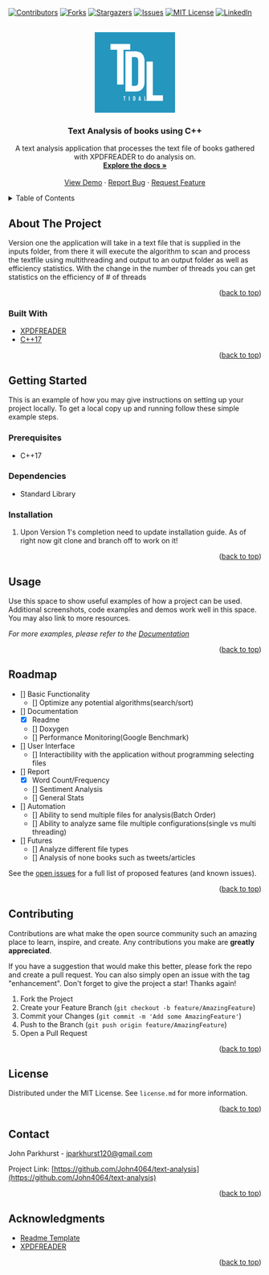 <div id="top"></div>

<!-- PROJECT SHIELDS -->
[![Contributors][contributors-shield]][contributors-url]
[![Forks][forks-shield]][forks-url]
[![Stargazers][stars-shield]][stars-url]
[![Issues][issues-shield]][issues-url]
[![MIT License][license-shield]][license-url]
[![LinkedIn][linkedin-shield]][linkedin-url]



<!-- PROJECT LOGO -->
<br />
<div align="center">
  <a href="https://github.com/John4064/text-analysis/">
    <img src="images/Logo.jpg" alt="Logo" width="160" height="160">
  </a>

<h3 align="center">Text Analysis of books using C++</h3>

  <p align-items="center">
    A text analysis application that processes the text file of books gathered with XPDFREADER to do analysis on.
    <br />
    <a href="https://github.com/John4064/text-analysis/"><strong>Explore the docs »</strong></a>
    <br />
    <br />
    <a href="https://github.com/John4064/text-analysis/">View Demo</a>
    ·
    <a href="https://github.com/John4064/text-analysis/issues">Report Bug</a>
    ·
    <a href="https://github.com/John4064/text-analysis/issues">Request Feature</a>
  </p>
</div>



<!-- TABLE OF CONTENTS -->
<details>
  <summary>Table of Contents</summary>
  <ol>
    <li>
      <a href="#about-the-project">About The Project</a>
      <ul>
        <li><a href="#built-with">Built With</a></li>
      </ul>
    </li>
    <li>
      <a href="#getting-started">Getting Started</a>
      <ul>
        <li><a href="#prerequisites">Prerequisites</a></li>
        <li><a href="#installation">Installation</a></li>
      </ul>
    </li>
    <li><a href="#usage">Usage</a></li>
    <li><a href="#roadmap">Roadmap</a></li>
    <li><a href="#contributing">Contributing</a></li>
    <li><a href="#license">License</a></li>
    <li><a href="#contact">Contact</a></li>
    <li><a href="#acknowledgments">Acknowledgments</a></li>
  </ol>
</details>



<!-- ABOUT THE PROJECT -->
## About The Project

<a href="https://app.alpaca.markets/dashboard/overview">
    <!--<img src="images/examples/portfolio.png" alt="Logo" width="600" height="400"> -->
  </a>
<p>Version one the application will take in a text file that is supplied in the inputs folder, from there it will execute the algorithm to scan and process the textfile using multithreading and output to an output folder as well as efficiency statistics. With the change in the number of threads you can get statistics on the efficiency of # of threads</p>

<p align="right">(<a href="#top">back to top</a>)</p>



### Built With

* [XPDFREADER](https://www.xpdfreader.com/)
* [C++17](https://www.cplusplus.com/)

<p align="right">(<a href="#top">back to top</a>)</p>



<!-- GETTING STARTED -->
## Getting Started

This is an example of how you may give instructions on setting up your project locally.
To get a local copy up and running follow these simple example steps.

### Prerequisites
 - C++17
### Dependencies
 - Standard Library
### Installation

1. Upon Version 1's completion need to update installation guide. As of right now git clone and branch off to work on it!

<p align="right">(<a href="#top">back to top</a>)</p>



<!-- USAGE EXAMPLES -->
## Usage

Use this space to show useful examples of how a project can be used. Additional screenshots, code examples and demos work well in this space. You may also link to more resources.

_For more examples, please refer to the [Documentation](https://example.com)_

<p align="right">(<a href="#top">back to top</a>)</p>



<!-- ROADMAP -->
## Roadmap

- [] Basic Functionality
    - [] Optimize any potential algorithms(search/sort)
- [] Documentation
    - [X] Readme
    - [] Doxygen
    - [] Performance Monitoring(Google Benchmark)
- [] User Interface
    - [] Interactibility with the application without programming selecting files
- [] Report
    - [x] Word Count/Frequency
    - [] Sentiment Analysis
    - [] General Stats
- [] Automation
    - [] Ability to send multiple files for analysis(Batch Order)
    - [] Ability to analyze same file multiple configurations(single vs multi threading)
- [] Futures
    - [] Analyze different file types
    - [] Analysis of none books such as tweets/articles

See the [open issues](https://github.com/John4064/text-analysis/issues) for a full list of proposed features (and known issues).

<p align="right">(<a href="#top">back to top</a>)</p>



<!-- CONTRIBUTING -->
## Contributing

Contributions are what make the open source community such an amazing place to learn, inspire, and create. Any contributions you make are **greatly appreciated**.

If you have a suggestion that would make this better, please fork the repo and create a pull request. You can also simply open an issue with the tag "enhancement".
Don't forget to give the project a star! Thanks again!

1. Fork the Project
2. Create your Feature Branch (`git checkout -b feature/AmazingFeature`)
3. Commit your Changes (`git commit -m 'Add some AmazingFeature'`)
4. Push to the Branch (`git push origin feature/AmazingFeature`)
5. Open a Pull Request

<p align="right">(<a href="#top">back to top</a>)</p>



<!-- LICENSE -->
## License

Distributed under the MIT License. See `license.md` for more information.

<p align="right">(<a href="#top">back to top</a>)</p>



<!-- CONTACT -->
## Contact

John Parkhurst - jparkhurst120@gmail.com

Project Link: [https://github.com/John4064/text-analysis](https://github.com/John4064/text-analysis)

<p align="right">(<a href="#top">back to top</a>)</p>



<!-- ACKNOWLEDGMENTS -->
## Acknowledgments

* [Readme Template](https://github.com/othneildrew/Best-README-Template)
* [XPDFREADER](https://www.xpdfreader.com/)


<p align="right">(<a href="#top">back to top</a>)</p>



<!-- MARKDOWN LINKS & IMAGES -->
<!-- https://www.markdownguide.org/basic-syntax/#reference-style-links -->
[contributors-shield]: https://img.shields.io/github/contributors/John4064/text-analysis.svg?style=for-the-badge
[contributors-url]: https://github.com/John4064/text-analysis/graphs/contributors
[forks-shield]: https://img.shields.io/github/forks/John4064/text-analysis.svg?style=for-the-badge
[forks-url]: https://github.com/John4064/text-analysis/network/members
[stars-shield]: https://img.shields.io/github/stars/John4064/text-analysis.svg?style=for-the-badge
[stars-url]: https://github.com/John4064/text-analysis/stargazers
[issues-shield]: https://img.shields.io/github/issues/John4064/text-analysis.svg?style=for-the-badge
[issues-url]: https://github.com/John4064/text-analysis/issues
[license-shield]: https://img.shields.io/github/license/John4064/text-analysis.svg?style=for-the-badge
[license-url]: https://github.com/John4064/text-analysis/blob/main/LICENSE
[linkedin-shield]: https://img.shields.io/badge/-LinkedIn-black.svg?style=for-the-badge&logo=linkedin&colorB=555
[linkedin-url]: https://www.linkedin.com/in/john-parkhurst-722a62146/
[product-screenshot]: images/screenshot.png
